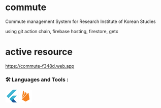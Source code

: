 # commute

Commute management System for Research Institute of Korean Studies

using git action chain, firebase hosting, firestore, getx

# active resource 

https://commute-f348d.web.app

### :hammer_and_wrench: Languages and Tools :
<div>
  <img src="https://github.com/devicons/devicon/blob/master/icons/flutter/flutter-original.svg" title="flutterbadge" **alt="Git" width="40" height="40"/>
  <img src="https://github.com/devicons/devicon/blob/master/icons/firebase/firebase-plain.svg" title="firebasebadge" **alt="Git" width="40" height="40"/>
</div>
